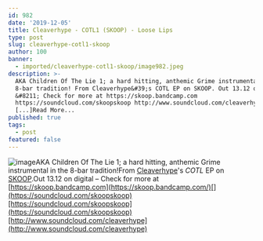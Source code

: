 ```yaml
---
id: 982
date: '2019-12-05'
title: Cleaverhype - COTL1 (SKOOP) - Loose Lips
type: post
slug: cleaverhype-cotl1-skoop
author: 100
banner:
  - imported/cleaverhype-cotl1-skoop/image982.jpeg
description: >-
  AKA Children Of The Lie 1; a hard hitting, anthemic Grime instrumental in the
  8-bar tradition! From Cleaverhype&#39;s COTL EP on SKOOP. Out 13.12 on digital
  &#8211; Check for more at https://skoop.bandcamp.com
  https://soundcloud.com/skoopskoop http://www.soundcloud.com/cleaverhype
  [...]Read More...
published: true
tags:
  - post
featured: false
---
```

![image](../imported/cleaverhype-cotl1-skoop/image982.jpeg)AKA Children Of The Lie 1; a hard hitting, anthemic Grime instrumental in the 8-bar tradition!From [Cleaverhype](https://cleaverhype.bandcamp.com/)'s _COTL_ EP on [SKOOP](https://skoop.bandcamp.com/).Out 13.12 on digital – Check for more at [](https://skoop.bandcamp.com/)[https://skoop.bandcamp.com](https://skoop.bandcamp.com/)[](https://soundcloud.com/skoopskoop)[https://soundcloud.com/skoopskoop](https://soundcloud.com/skoopskoop)[http://www.soundcloud.com/cleaverhype](http://www.soundcloud.com/cleaverhype)